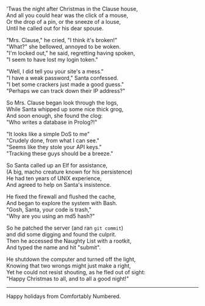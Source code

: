 'Twas the night after Christmas in the Clause house,  
And all you could hear was the click of a mouse,  
Or the drop of a pin, or the sneeze of a louse,  
Until he called out for his dear spouse.

"Mrs. Clause," he cried, "I think it's broken!"  
"What?" she bellowed, annoyed to be woken.  
"I'm locked out," he said, regretting having spoken,  
"I seem to have lost my login token."

"Well, I did tell you your site's a mess."  
"I have a weak password," Santa confessed.  
"I bet some crackers just made a good guess."  
"Perhaps we can track down their IP address?"

So Mrs. Clause began look through the logs,  
While Santa whipped up some nice thick grog,  
And soon enough, she found the clog:  
"Who writes a database in Prolog?!"

"It looks like a simple DoS to me"  
"Crudely done, from what I can see."  
"Seems like they stole your API keys."  
"Tracking these guys should be a breeze."

So Santa called up an Elf for assistance,  
(A big, macho creature known for his persistence)  
He had ten years of UNIX experience,  
And agreed to help on Santa's insistence.  

He fixed the firewall and flushed the cache,  
And began to explore the system with Bash.  
"Gosh, Santa, your code is trash,"  
"Why are you using an md5 hash?"

So he patched the server (and ran `git commit`)  
and did some digging and found the culprit.  
Then he accessed the Naughty List with a rootkit,  
And typed the name and hit "submit".

He shutdown the computer and turned off the light,  
Knowing that two wrongs might just make a right,  
Yet he could not resist shouting, as he fled out of sight:  
"Happy Christmas to all, and to all a good night!"

---

Happy holidays from Comfortably Numbered.

